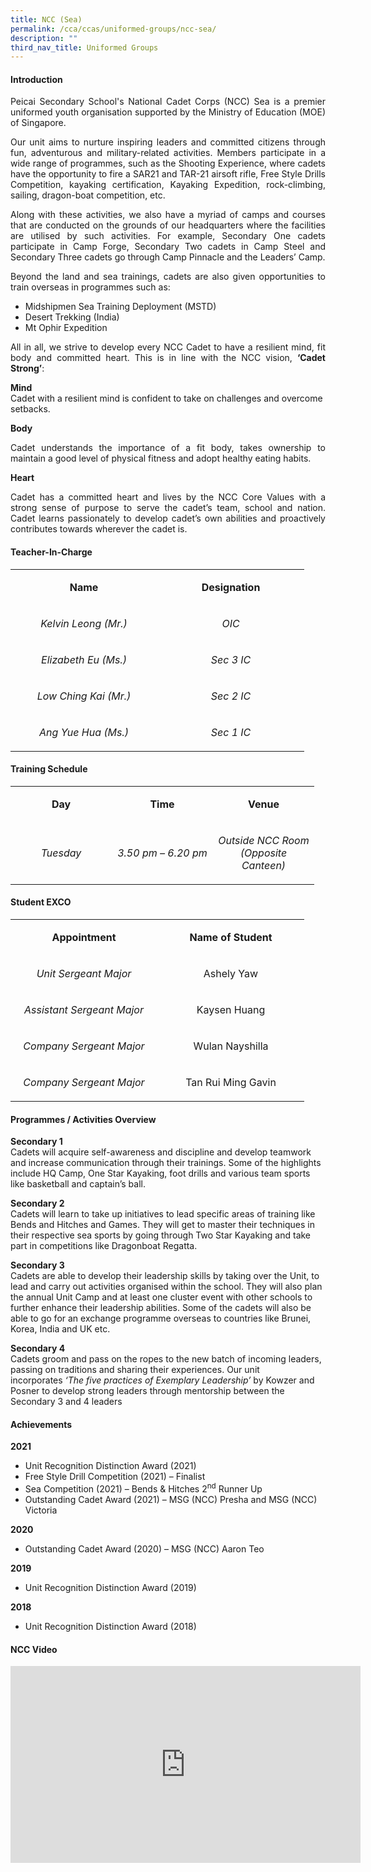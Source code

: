 ```yaml
---
title: NCC (Sea)
permalink: /cca/ccas/uniformed-groups/ncc-sea/
description: ""
third_nav_title: Uniformed Groups
---
```

<h4><strong>Introduction</strong></h4>
<p><p align="justify">Peicai Secondary School's National Cadet Corps (NCC) Sea is a premier uniformed youth organisation supported by the Ministry of Education (MOE) of Singapore.</p>
<p><p align="justify">Our unit aims to nurture inspiring leaders and committed citizens through fun, adventurous and military-related activities. Members participate in a wide range of programmes, such as the Shooting Experience, where cadets have the opportunity to fire a SAR21 and TAR-21 airsoft rifle, Free Style Drills Competition, kayaking certification, Kayaking Expedition, rock-climbing, sailing, dragon-boat competition, etc.</p>
<p><p align="justify">Along with these activities, we also have a myriad of camps and courses that are conducted on the grounds of our headquarters where the facilities are utilised by such activities. For example, Secondary One cadets participate in Camp Forge, Secondary Two cadets in Camp Steel and Secondary Three cadets go through Camp Pinnacle and the Leaders&rsquo; Camp.</p>
<p><p align="justify">Beyond the land and sea trainings, cadets are also given opportunities to train overseas in programmes such as:</p>
<ul>
<li>Midshipmen Sea Training Deployment (MSTD)&nbsp;</li>
<li>Desert Trekking (India)&nbsp;</li>
<li>Mt Ophir Expedition</li>
</ul>
<div><p align="justify">All in all, we strive to develop every NCC Cadet to have a resilient mind, fit body and committed heart. This is in line with the NCC vision,&nbsp;<strong>&lsquo;Cadet Strong&rsquo;</strong>:
<p><strong>Mind<br /></strong>Cadet with a resilient mind is confident to take on challenges and overcome setbacks.&nbsp;</p>
<p><strong>Body<br /></strong><p align="justify">Cadet understands the importance of a fit body, takes ownership to maintain a good level of physical fitness and adopt healthy eating habits.&nbsp;</p>
<p><strong>Heart<br /></strong><p align="justify">Cadet has a committed heart and lives by the NCC Core Values with a strong sense of purpose to serve the cadet&rsquo;s team, school and nation. Cadet learns passionately to develop cadet&rsquo;s own abilities and proactively contributes towards wherever the cadet is.</p>
<h4><strong>Teacher-In-Charge</strong></h4>
<table width="439">
<tbody>
<tr>
<td style="text-align: center;" width="219">
<p><strong>Name</strong></p>
</td>
<td style="text-align: center;" width="219">
<p><strong>Designation</strong></p>
</td>
</tr>
<tr>
<td style="text-align: center;" width="219">
<p><em>Kelvin Leong (Mr.)</em></p>
</td>
<td style="text-align: center;" width="219">
<p><em>OIC</em></p>
</td>
</tr>
<tr>
<td style="text-align: center;" width="219">
<p><em>Elizabeth Eu (Ms.)</em></p>
</td>
<td style="text-align: center;" width="219">
<p><em>Sec 3 IC</em></p>
</td>
</tr>
<tr>
<td style="text-align: center;" width="219">
<p><em>Low Ching Kai (Mr.)</em></p>
</td>
<td style="text-align: center;" width="219">
<p><em>Sec 2 IC</em></p>
</td>
</tr>
<tr>
<td style="text-align: center;" width="219">
<p><em>Ang Yue Hua (Ms.)</em></p>
</td>
<td style="text-align: center;" width="219">
<p><em>Sec 1 IC</em></p>
</td>
</tr>
</tbody>
</table>
<h4><strong>Training Schedule</strong></h4>
<table width="439">
<tbody>
<tr>
<td style="text-align: center;" width="146">
<p><strong>Day</strong></p>
</td>
<td style="text-align: center;" width="146">
<p><strong>Time</strong></p>
</td>
<td style="text-align: center;" width="146">
<p><strong>Venue</strong></p>
</td>
</tr>
<tr>
<td style="text-align: center;" width="146">
<p><em>Tuesday</em></p>
</td>
<td style="text-align: center;" width="146">
<p><em>3.50 pm &ndash; 6.20 pm</em></p>
</td>
<td style="text-align: center;" width="146">
<p><em>Outside NCC Room (Opposite Canteen)</em></p>
</td>
</tr>
</tbody>
</table>
<h4><strong>Student EXCO</strong></h4>
<table width="439">
<tbody>
<tr>
<td style="text-align: center;" width="219">
<p><strong>Appointment</strong></p>
</td>
<td style="text-align: center;" width="219">
<p><strong>Name of Student</strong></p>
</td>
</tr>
<tr>
<td style="text-align: center;" width="219">
<p><em>Unit Sergeant Major</em></p>
</td>
<td style="text-align: center;" width="219">
<p>Ashely Yaw</p>
</td>
</tr>
<tr>
<td style="text-align: center;" width="219">
<p><em>Assistant Sergeant Major</em></p>
</td>
<td style="text-align: center;" width="219">
<p>Kaysen Huang</p>
</td>
</tr>
<tr>
<td style="text-align: center;" width="219">
<p><em>Company Sergeant Major</em></p>
</td>
<td style="text-align: center;" width="219">
<p>Wulan Nayshilla</p>
</td>
</tr>
<tr>
<td style="text-align: center;" width="219">
<p><em>Company Sergeant Major</em></p>
</td>
<td style="text-align: center;" width="219">
<p>Tan Rui Ming Gavin</p>
</td>
</tr>
</tbody>
</table>
<h4><strong>Programmes / Activities Overview</strong></h4>
<p><strong>Secondary 1<br /></strong>Cadets will acquire self-awareness and discipline and develop teamwork and increase communication through their trainings. Some of the highlights include HQ Camp, One Star Kayaking, foot drills and various team sports like basketball and captain&rsquo;s ball.&nbsp;</p>
<p><strong>Secondary 2<br /></strong>Cadets will learn to take up initiatives to lead specific areas of training like Bends and Hitches and Games. They will get to master their techniques in their respective sea sports by going through Two Star Kayaking and take part in competitions like Dragonboat Regatta.</p>
<p><strong>Secondary 3<br /></strong>Cadets are able to develop their leadership skills by taking over the Unit, to lead and carry out activities organised within the school. They will also plan the annual Unit Camp and at least one cluster event with other schools to further enhance their leadership abilities. Some of the cadets will also be able to go for an exchange programme overseas to countries like Brunei, Korea, India and UK etc.</p>
<p><strong>Secondary 4<br /></strong>Cadets groom and pass on the ropes to the new batch of incoming leaders, passing on traditions and sharing their experiences. Our unit incorporates&nbsp;<em>&lsquo;The five practices of Exemplary Leadership&rsquo;</em> by Kowzer and Posner to develop strong leaders through mentorship between the Secondary 3 and 4 leaders&nbsp;</p>
<h4><strong>Achievements</strong></h4>
<p><strong>2021</strong></p>
<ul>
<li>Unit Recognition Distinction Award (2021)</li>
<li>Free Style Drill Competition (2021) &ndash; Finalist</li>
<li>Sea Competition (2021) &ndash; Bends &amp; Hitches 2<sup>nd</sup>&nbsp;Runner Up</li>
<li>Outstanding Cadet Award (2021) &ndash; MSG (NCC) Presha and MSG (NCC) Victoria</li>
</ul>
<p><strong>2020</strong></p>
<ul>
<li>Outstanding Cadet Award (2020) &ndash; MSG (NCC) Aaron Teo</li>
</ul>
<p><strong>2019</strong></p>
<ul>
<li>Unit Recognition Distinction Award (2019)</li>
</ul>
<p><strong>2018</strong></p>
<ul>
<li>Unit Recognition Distinction Award (2018)</li>
</ul>
<h4><strong>NCC Video</strong></h4>
<iframe src="https://www.youtube.com/embed/jP3EFftNDHY" width="560" height="315" frameborder="0" allowfullscreen="allowfullscreen" data-mce-fragment="1"></iframe>